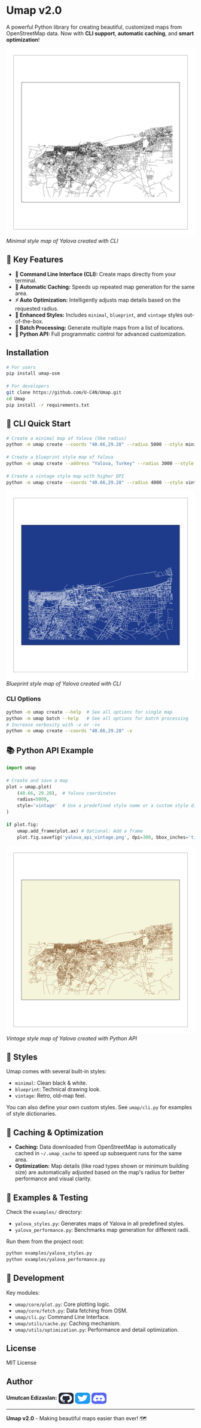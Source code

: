 # Umap v2.0

A powerful Python library for creating beautiful, customized maps from OpenStreetMap data. Now with **CLI support**, **automatic caching**, and **smart optimization**!

![Yalova CLI Minimal](yalova_minimal.png)
*Minimal style map of Yalova created with CLI*

## 🚀 Key Features

- **🔧 Command Line Interface (CLI):** Create maps directly from your terminal.
- **💾 Automatic Caching:** Speeds up repeated map generation for the same area.
- **⚡ Auto Optimization:** Intelligently adjusts map details based on the requested radius.
- **🎨 Enhanced Styles:** Includes `minimal`, `blueprint`, and `vintage` styles out-of-the-box.
- **🔄 Batch Processing:** Generate multiple maps from a list of locations.
- **🐍 Python API:** Full programmatic control for advanced customization.

## Installation

```bash
# For users
pip install umap-osm

# For developers
git clone https://github.com/U-C4N/Umap.git
cd Umap
pip install -r requirements.txt
```

## 🔧 CLI Quick Start

```bash
# Create a minimal map of Yalova (5km radius)
python -m umap create --coords "40.66,29.28" --radius 5000 --style minimal --output yalova_minimal.png

# Create a blueprint style map of Yalova
python -m umap create --address "Yalova, Turkey" --radius 3000 --style blueprint --output yalova_blueprint.png

# Create a vintage style map with higher DPI
python -m umap create --coords "40.66,29.28" --radius 4000 --style vintage --dpi 600 --output yalova_vintage.png
```

![Yalova CLI Blueprint](yalova_cli_test.png)
*Blueprint style map of Yalova created with CLI*

### CLI Options

```bash
python -m umap create --help  # See all options for single map
python -m umap batch --help   # See all options for batch processing
# Increase verbosity with -v or -vv
python -m umap create --coords "40.66,29.28" -v
```

## 📚 Python API Example

```python
import umap

# Create and save a map
plot = umap.plot(
    (40.66, 29.28),  # Yalova coordinates
    radius=5000,
    style='vintage'  # Use a predefined style name or a custom style dict
)

if plot.fig:
    umap.add_frame(plot.ax) # Optional: Add a frame
    plot.fig.savefig('yalova_api_vintage.png', dpi=300, bbox_inches='tight')
```

![Yalova API Vintage](yalova_vintage.png)
*Vintage style map of Yalova created with Python API*

## 🎨 Styles

Umap comes with several built-in styles:
- `minimal`: Clean black & white.
- `blueprint`: Technical drawing look.
- `vintage`: Retro, old-map feel.

You can also define your own custom styles. See `umap/cli.py` for examples of style dictionaries.

## 💾 Caching & Optimization

- **Caching:** Data downloaded from OpenStreetMap is automatically cached in `~/.umap_cache` to speed up subsequent runs for the same area.
- **Optimization:** Map details (like road types shown or minimum building size) are automatically adjusted based on the map's radius for better performance and visual clarity.

## 🧪 Examples & Testing

Check the `examples/` directory:
- `yalova_styles.py`: Generates maps of Yalova in all predefined styles.
- `yalova_performance.py`: Benchmarks map generation for different radii.

Run them from the project root:
```bash
python examples/yalova_styles.py
python examples/yalova_performance.py
```

## 🔧 Development

Key modules:
- `umap/core/plot.py`: Core plotting logic.
- `umap/core/fetch.py`: Data fetching from OSM.
- `umap/cli.py`: Command Line Interface.
- `umap/utils/cache.py`: Caching mechanism.
- `umap/utils/optimization.py`: Performance and detail optimization.

## License
MIT License

## Author

<p align="left">
<b>Umutcan Edizaslan:</b>
<a href="https://github.com/U-C4N" target="blank"><img align="center" src="https://raw.githubusercontent.com/tandpfun/skill-icons/main/icons/Github-Dark.svg" alt="Umutcan Edizaslan GitHub" height="30" width="40" /></a>
<a href="https://x.com/UEdizaslan" target="blank"><img align="center" src="https://raw.githubusercontent.com/tandpfun/skill-icons/main/icons/Twitter.svg" alt="Umutcan Edizaslan Twitter" height="30" width="40" /></a>
<a href="https://discord.gg/2Tutcj6u" target="blank"><img align="center" src="https://raw.githubusercontent.com/tandpfun/skill-icons/main/icons/Discord.svg" alt="Umutcan Edizaslan Discord" height="30" width="40" /></a>
</p>

---

**Umap v2.0** - Making beautiful maps easier than ever! 🗺️

